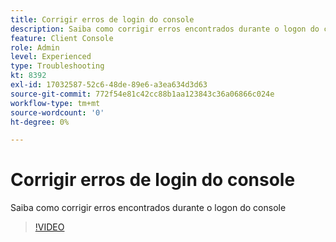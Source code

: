 ```yaml
---
title: Corrigir erros de login do console
description: Saiba como corrigir erros encontrados durante o logon do console
feature: Client Console
role: Admin
level: Experienced
type: Troubleshooting
kt: 8392
exl-id: 17032587-52c6-48de-89e6-a3ea634d3d63
source-git-commit: 772f54e81c42cc88b1aa123843c36a06866c024e
workflow-type: tm+mt
source-wordcount: '0'
ht-degree: 0%

---
```


# Corrigir erros de login do console

Saiba como corrigir erros encontrados durante o logon do console

>[!VIDEO](https://video.tv.adobe.com/v/335896?quality=12)
